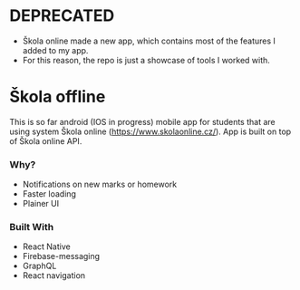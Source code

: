 # DEPRECATED
- Škola online made a new app, which contains most of the features I added to my app.
- For this reason, the repo is just a showcase of tools I worked with.

# Škola offline
This is so far android (IOS in progress) mobile app for students that are using system Škola online (https://www.skolaonline.cz/). App is built on top of Škola online API.

### Why?
- Notifications on new marks or homework
- Faster loading
- Plainer UI

### Built With

* React Native
* Firebase-messaging
* GraphQL
* React navigation

